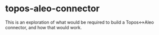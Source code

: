 # topos-aleo-connector
This is an exploration of what would be required to build a Topos&lt;->Aleo connector, and how that would work.

